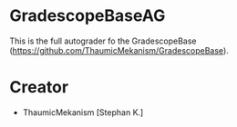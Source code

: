 # GradescopeBaseAG
This is the full autograder fo the GradescopeBase (https://github.com/ThaumicMekanism/GradescopeBase).


# Creator

* ThaumicMekanism [Stephan K.]
